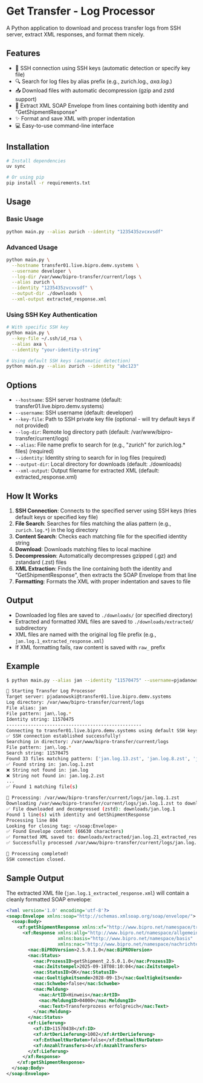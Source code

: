 # Get Transfer - Log Processor

A Python application to download and process transfer logs from SSH server, extract XML responses, and format them nicely.

## Features

- 🔐 SSH connection using SSH keys (automatic detection or specify key file)
- 🔍 Search for log files by alias prefix (e.g., zurich.log.*, axa.log.*)
- 📥 Download files with automatic decompression (gzip and zstd support)
- 🎯 Extract XML SOAP Envelope from lines containing both identity and "GetShipmentResponse"
- ✨ Format and save XML with proper indentation
- 💻 Easy-to-use command-line interface

## Installation

```bash
# Install dependencies
uv sync

# Or using pip
pip install -r requirements.txt
```

## Usage

### Basic Usage
```bash
python main.py --alias zurich --identity "1235435zvcxvsdf"
```

### Advanced Usage
```bash
python main.py \
  --hostname transfer01.live.bipro.demv.systems \
  --username developer \
  --log-dir /var/www/bipro-transfer/current/logs \
  --alias zurich \
  --identity "1235435zvcxvsdf" \
  --output-dir ./downloads \
  --xml-output extracted_response.xml
```

### Using SSH Key Authentication
```bash
# With specific SSH key
python main.py \
  --key-file ~/.ssh/id_rsa \
  --alias axa \
  --identity "your-identity-string"

# Using default SSH keys (automatic detection)
python main.py --alias zurich --identity "abc123"
```

## Options

- `--hostname`: SSH server hostname (default: transfer01.live.bipro.demv.systems)
- `--username`: SSH username (default: developer)
- `--key-file`: Path to SSH private key file (optional - will try default keys if not provided)
- `--log-dir`: Remote log directory path (default: /var/www/bipro-transfer/current/logs)
- `--alias`: File name prefix to search for (e.g., "zurich" for zurich.log.* files) (required)
- `--identity`: Identity string to search for in log files (required)
- `--output-dir`: Local directory for downloads (default: ./downloads)
- `--xml-output`: Output filename for extracted XML (default: extracted_response.xml)

## How It Works

1. **SSH Connection**: Connects to the specified server using SSH keys (tries default keys or specified key file)
2. **File Search**: Searches for files matching the alias pattern (e.g., `zurich.log.*`) in the log directory
3. **Content Search**: Checks each matching file for the specified identity string
4. **Download**: Downloads matching files to local machine
5. **Decompression**: Automatically decompresses gzipped (.gz) and zstandard (.zst) files
6. **XML Extraction**: Finds the line containing both the identity and "GetShipmentResponse", then extracts the SOAP Envelope from that line
7. **Formatting**: Formats the XML with proper indentation and saves to file

## Output

- Downloaded log files are saved to `./downloads/` (or specified directory)
- Extracted and formatted XML files are saved to `./downloads/extracted/` subdirectory
- XML files are named with the original log file prefix (e.g., `jan.log.1_extracted_response.xml`)
- If XML formatting fails, raw content is saved with `raw_` prefix

## Example

```bash
$ python main.py --alias jan --identity "11570475" --username=pjadanowski

🚀 Starting Transfer Log Processor
Target server: pjadanowski@transfer01.live.bipro.demv.systems
Log directory: /var/www/bipro-transfer/current/logs
File alias: jan
File pattern: jan\.log.*
Identity string: 11570475
--------------------------------------------------
Connecting to transfer01.live.bipro.demv.systems using default SSH keys...
✅ SSH connection established successfully!
Searching in directory: /var/www/bipro-transfer/current/logs
File pattern: jan\.log.*
Search string: 11570475
Found 33 files matching pattern: ['jan.log.13.zst', 'jan.log.8.zst', 'jan.log.7.zst', ...]
✅ Found string in: jan.log.1.zst
❌ String not found in: jan.log
❌ String not found in: jan.log.2.zst
...
✅ Found 1 matching file(s)

📁 Processing: /var/www/bipro-transfer/current/logs/jan.log.1.zst
Downloading /var/www/bipro-transfer/current/logs/jan.log.1.zst to downloads/jan.log.1.zst
✅ File downloaded and decompressed (zstd): downloads/jan.log.1
Found 1 line(s) with identity and GetShipmentResponse
Processing line 804
Looking for closing tag: </soap:Envelope>
✅ Found Envelope content (66630 characters)
✅ Formatted XML saved to: downloads/extracted/jan.log.21_extracted_response.xml
✅ Successfully processed /var/www/bipro-transfer/current/logs/jan.log.21.zst

🎉 Processing completed!
SSH connection closed.
```

## Sample Output

The extracted XML file (`jan.log.1_extracted_response.xml`) will contain a cleanly formatted SOAP envelope:

```xml
<?xml version='1.0' encoding='utf-8'?>
<soap:Envelope xmlns:soap="http://schemas.xmlsoap.org/soap/envelope/">
  <soap:Body>
    <xf:getShipmentResponse xmlns:xf="http://www.bipro.net/namespace/transfer">
      <xf:Response xmlns:allg="http://www.bipro.net/namespace/allgemein" 
                   xmlns:basis="http://www.bipro.net/namespace/basis" 
                   xmlns:nac="http://www.bipro.net/namespace/nachrichten">
        <nac:BiPROVersion>2.5.0.1.0</nac:BiPROVersion>
        <nac:Status>
          <nac:ProzessID>getShipment_2.5.0.1.0</nac:ProzessID>
          <nac:Zeitstempel>2025-09-18T08:10:04</nac:Zeitstempel>
          <nac:StatusID>OK</nac:StatusID>
          <nac:Gueltigkeitsende>2028-09-13</nac:Gueltigkeitsende>
          <nac:Schwebe>false</nac:Schwebe>
          <nac:Meldung>
            <nac:ArtID>Hinweis</nac:ArtID>
            <nac:MeldungID>04000</nac:MeldungID>
            <nac:Text>Transferprozess erfolgreich</nac:Text>
          </nac:Meldung>
        </nac:Status>
        <xf:Lieferung>
          <xf:ID>11570438</xf:ID>
          <xf:ArtDerLieferung>1002</xf:ArtDerLieferung>
          <xf:EnthaeltNurDaten>false</xf:EnthaeltNurDaten>
          <xf:AnzahlTransfers>4</xf:AnzahlTransfers>
        </xf:Lieferung>
      </xf:Response>
    </xf:getShipmentResponse>
  </soap:Body>
</soap:Envelope>
```
